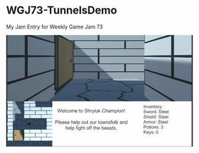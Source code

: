 # WGJ73-TunnelsDemo
My Jam Entry for Weekly Game Jam 73

![Preview](https://github.com/NickTheSic/WGJ73-TunnelsDemo/blob/main/WGJ73%20WIP.gif)
